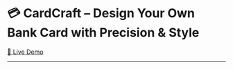 # 💳 CardCraft – Design Your Own Bank Card with Precision & Style

[🔗 Live Demo](https://custom-cards-landingpage.netlify.app)

---